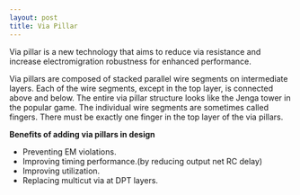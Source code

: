 ```yaml
---
layout: post
title: Via Pillar
---
```


Via pillar is a new technology that aims to reduce via resistance and increase electromigration robustness for enhanced performance.

Via pillars are composed of stacked parallel wire segments on intermediate layers. Each of the wire segments, except in the top layer, is connected above and below. The entire via pillar structure looks like the Jenga tower in the popular game. The individual wire segments are sometimes called fingers. There must be exactly one finger in the top layer of the via pillars.

**Benefits of adding via pillars in design**
- Preventing EM violations.
- Improving timing performance.(by reducing output net RC delay)
- Improving utilization.
- Replacing multicut via at DPT layers.
